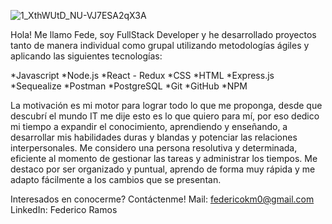 
![1_XthWUtD_NU-VJ7ESA2qX3A](https://user-images.githubusercontent.com/87664281/142295451-20a0ffa9-02e3-4860-8027-919cfed9ed6b.jpeg)

Hola! Me llamo Fede, soy FullStack Developer y he desarrollado proyectos 
tanto de manera individual como grupal utilizando metodologías ágiles 
y aplicando las siguientes tecnologías: 

*Javascript 
*Node.js 
*React - Redux
*CSS
*HTML 
*Express.js
*Sequealize
*Postman
*PostgreSQL
*Git
*GitHub
*NPM

La motivación es mi motor para lograr todo lo que me proponga, 
desde que descubrí el mundo IT me dije esto es lo que quiero para mí,
por eso dedico mi tiempo a expandir el conocimiento, aprendiendo y enseñando,
a desarrollar mis habilidades duras y blandas y potenciar las relaciones interpersonales.
Me considero una persona resolutiva y determinada, 
eficiente al momento de gestionar las tareas y administrar los tiempos.
Me destaco por ser organizado y puntual, aprendo de forma muy rápida 
y me adapto fácilmente a los cambios que se presentan.

Interesados en conocerme? Contáctenme!
Mail: federicokm0@gmail.com
LinkedIn: Federico Ramos
